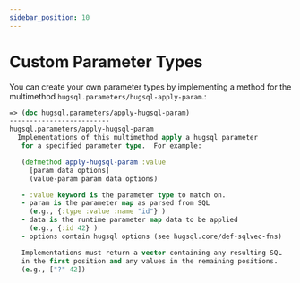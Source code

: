 ```yaml
---
sidebar_position: 10
---
```


# Custom Parameter Types

You can create your own parameter types by implementing a method for the multimethod `hugsql.parameters/hugsql-apply-param`.:

```clojure
=> (doc hugsql.parameters/apply-hugsql-param)
-------------------------
hugsql.parameters/apply-hugsql-param
  Implementations of this multimethod apply a hugsql parameter
   for a specified parameter type.  For example:

   (defmethod apply-hugsql-param :value
     [param data options]
     (value-param param data options)

   - :value keyword is the parameter type to match on.
   - param is the parameter map as parsed from SQL
     (e.g., {:type :value :name "id"} )
   - data is the runtime parameter map data to be applied
     (e.g., {:id 42} )
   - options contain hugsql options (see hugsql.core/def-sqlvec-fns)

   Implementations must return a vector containing any resulting SQL
   in the first position and any values in the remaining positions.
   (e.g., ["?" 42])
```

